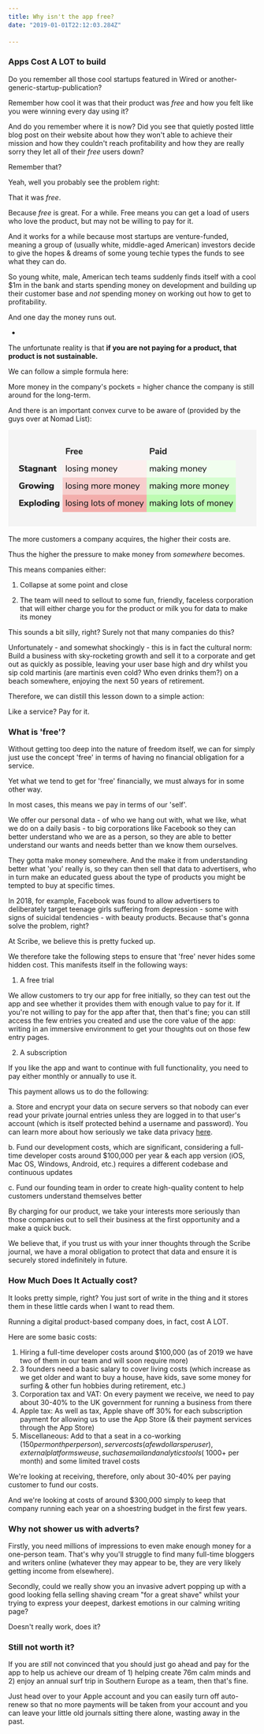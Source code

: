```yaml
---
title: Why isn't the app free?
date: "2019-01-01T22:12:03.284Z"

---
```




### Apps Cost A LOT to build

Do you remember all those cool startups featured in Wired or another-generic-startup-publication?

Remember how cool it was that their product was *free* and how you felt like you were winning every day using it?

And do you remember where it is now? Did you see that quietly posted little blog post on their website about how they won't able to achieve their mission and how they couldn't reach profitability and how they are really sorry they let all of their *free* users down?

Remember that?

Yeah, well you probably see the problem right:

That it was *free*.

Because *free* is great. For a while. Free means you can get a load of users who love the product, but may not be willing to pay for it.

And it works for a while because most startups are venture-funded, meaning a group of (usually white, middle-aged American) investors decide to give the hopes & dreams of some young techie types the funds to see what they can do.

So young white, male, American tech teams suddenly finds itself with a cool $1m in the bank and starts spending money on development and building up their customer base and *not* spending money on working out how to get to profitability.

And one day the money runs out.

-

The unfortunate reality is that **if you are not paying for a product, that product is not sustainable.**

We can follow a simple formula here:

More money in the company's pockets = higher chance the company is still around for the long-term.

And there is an important convex curve to be aware of (provided by the guys over at Nomad List):

![Development Costs](./dev-costs.jpg)

The more customers a company acquires, the higher their costs are.

Thus the higher the pressure to make money from *somewhere* becomes.

This means companies either:

1. Collapse at some point and close

2. The team will need to sellout to some fun, friendly, faceless corporation that will either charge you for the product or milk you for data to make its money

This sounds a bit silly, right? Surely not that many companies do this?

Unfortunately - and somewhat shockingly - this is in fact the cultural norm: Build a business with sky-rocketing growth and sell it to a corporate and get out as quickly as possible, leaving your user base high and dry whilst you sip cold martinis (are martinis even cold? Who even drinks them?) on a beach somewhere, enjoying the next 50 years of retirement.

Therefore, we can distill this lesson down to a simple action:

Like a service? Pay for it.



### What is 'free'?

Without getting too deep into the nature of freedom itself, we can for simply just use the concept 'free' in terms of having no financial obligation for a service.

Yet what we tend to get for 'free' financially, we must always for in some other way.

In most cases, this means we pay in terms of our 'self'.

We offer our personal data - of who we hang out with, what we like, what we do on a daily basis - to big corporations like Facebook so they can better understand who we are as a person, so they are able to better understand our wants and needs better than we know them ourselves.

They gotta make money somewhere. And the make it from understanding better what 'you' really is, so they can then sell that data to advertisers, who in turn make an educated guess about the type of products you might be tempted to buy at specific times.

In 2018, for example, Facebook was found to allow advertisers to deliberately target teenage girls suffering from depression - some with signs of suicidal tendencies - with beauty products. Because that's gonna solve the problem, right?

At Scribe, we believe this is pretty fucked up.

We therefore take the following steps to ensure that 'free' never hides some hidden cost. This manifests itself in the following ways:


1. A free trial

We allow customers to try our app for free initially, so they can test out the app and see whether it provides them with enough value to pay for it. If you're not willing to pay for the app after that, then that's fine; you can still access the few entries you created and use the core value of the app: writing in an immersive environment to get your thoughts out on those few entry pages.


2. A subscription

If you like the app and want to continue with full functionality, you need to pay either monthly or annually to use it.

This payment allows us to do the following:

  a. Store and encrypt your data on secure servers so that nobody can ever read your private journal entries unless they are logged in to that user's account (which is itself protected behind a username and password). You can learn more about how seriously we take data privacy [here](../data-privacy/).

  b. Fund our development costs, which are significant, considering a full-time developer costs around $100,000 per year & each app version (iOS, Mac OS, Windows, Android, etc.) requires a different codebase and continuous updates

  c. Fund our founding team in order to create high-quality content to help customers understand themselves better



By charging for our product, we take your interests more seriously than those companies out to sell their business at the first opportunity and a make a quick buck.

We believe that, if you trust us with your inner thoughts through the Scribe journal, we have a moral obligation to protect that data and ensure it is securely stored indefinitely in future.




### How Much Does It Actually cost?

It looks pretty simple, right? You just sort of write in the thing and it stores them in these little cards when I want to read them.

Running a digital product-based company does, in fact, cost A LOT.

Here are some basic costs:

1. Hiring a full-time developer costs around $100,000 (as of 2019 we have two of them in our team and will soon require more)
2. 3 founders need a basic salary to cover living costs (which increase as we get older and want to buy a house, have kids, save some money for surfing & other fun hobbies during retirement, etc.)
3. Corporation tax and VAT: On every payment we receive, we need to pay about 30-40% to the UK government for running a business from there
4. Apple tax: As well as tax, Apple shave off 30% for each subscription payment for allowing us to use the App Store (& their payment services through the App Store)
5. Miscellaneous: Add to that a seat in a co-working ($150 per month per person), server costs (a few dollars per user), external platforms we use, such as email and analytics tools (~$1000+ per month) and some limited travel costs

We're looking at receiving, therefore, only about 30-40% per paying customer to fund our costs.

And we're looking at costs of around $300,000 simply to keep that company running each year on a shoestring budget in the first few years.





### Why not shower us with adverts?

Firstly, you need millions of impressions to even make enough money for a one-person team. That's why you'll struggle to find many full-time bloggers and writers online (whatever they may appear to be, they are very likely getting income from elsewhere).

Secondly, could we really show you an invasive advert popping up with a good looking fella selling shaving cream "for a great shave" whilst your trying to express your deepest, darkest emotions in our calming writing page?

Doesn't really work, does it?



### Still not worth it?

If you are *still* not convinced that you should just go ahead and pay for the app to help us achieve our dream of 1) helping create 76m calm minds and 2) enjoy an annual surf trip in Southern Europe as a team, then that's fine.

Just head over to your Apple account and you can easily turn off auto-renew so that no more payments will be taken from your account and you can leave your little old journals sitting there alone, wasting away in the past.
